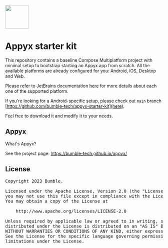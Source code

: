 <img src="https://user-images.githubusercontent.com/238198/177164121-3aa4d19d-7714-4f2e-af12-7d3335b43f9c.png" width="75" />

# Appyx starter kit

This repository contains a baseline Compose Multiplatform project with minimal setup to bootstrap starting an Appyx app from scratch. All the available platforms are already configured for you: Android, iOS, Desktop and Web.

Please refer to JetBrains documentation [here](https://www.jetbrains.com/lp/compose-multiplatform/) for more details about each one of the supported platform.  

If you're looking for a Android-specific setup, please check out `main` branch [https://github.com/bumble-tech/appyx-starter-kit](here).

Feel free to download it and modify it to your needs.


## Appyx

What's Appyx?

See the project page:
https://bumble-tech.github.io/appyx/


## License

<pre>
Copyright 2023 Bumble.

Licensed under the Apache License, Version 2.0 (the "License");
you may not use this file except in compliance with the License.
You may obtain a copy of the License at

    http://www.apache.org/licenses/LICENSE-2.0

Unless required by applicable law or agreed to in writing, software
distributed under the License is distributed on an "AS IS" BASIS,
WITHOUT WARRANTIES OR CONDITIONS OF ANY KIND, either express or implied.
See the License for the specific language governing permissions and
limitations under the License.
</pre>
